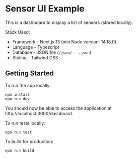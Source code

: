 # Sensor UI Example

This is a dashboard to display a list of sensors (stored locally).

Stack Used:
- Framework - Next.js 13 (min Node version: 14.18.0)
- Language - Typescript
- Database - JSON file (`/json/---.json`)
- Styling - Tailwind CSS


## Getting Started

To run the app locally:

```
npm install
npm run dev
```

You should now be able to access the application at http://localhost:3000/dashboard.

To run tests locally:

```
npm run test
```

To build for production:

```
npm run build
```